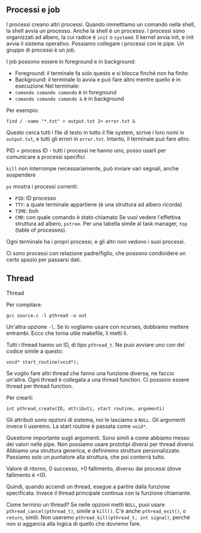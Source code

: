 ## Processi e job

I processi creano altri processi.
Quando immettiamo un comando nella shell, la shell avvia un processo. Anche la shell è un processo. I processi sono organizzati ad albero, la cui radice è `init` o `systemd`. Il kernel avvia init, e init avvia il sistema operativo. Possiamo collegare i processi con le pipe. Un gruppo di processi è un *job*.

I job possono essere in foreground e in background:
* Foreground: il terminale fa solo questo e si blocca finché non ha finito
* Background: il terminale lo avvia e può fare altro mentre quello è in esecuzione
Nel terminale:
* `comando comando comando` è in foreground
* `comando comando comando &` è in background

Per esempio:
```
find / -name "*.txt" > output.txt 2> error.txt &
```
Questo cerca tutti i file di testo in tutto il file system, scrive i loro nomi in `output.txt`, e tutti gli errori in `error.txt`. Intanto, il terminale può fare altro.

PID = process ID - tutti i processi ne hanno uno, posso usarli per comunicare a processi specifici

`kill` non interrompe necessariamente, può inviare vari segnali, anche sospendere

`ps` mostra i processi correnti:
* `PID`: ID processo
* `TTY`: a quale terminale appartiene (è una struttura ad albero ricorda)
* `TIME`: boh
* `CMD`: con quale comando è stato chiamato
Se vuoi vedere l'effettiva struttura ad albero, `pstree`.
Per una tabella simile al task manager, `top` (table of processes).

Ogni terminale ha i propri processi, e gli altri non vedono i suoi processi.

Ci sono processi con relazione padre/figlio, che possono condividere un certo spazio per passarsi dati.

## Thread

Thread

Per compilare:
```
gcc source.c -l pthread -o out
```
Un'altra opzione `-l`. Se lo vogliamo usare con ncurses, dobbiamo mettere entrambi.
Ecco che torna utile makefile, li metti lì.

Tutti i thread hanno un ID, di tipo `pthread_t`.
Ne puoi avviare uno con del codice simile a questo:
```
void* start_routine(void*);
```
Se voglio fare altri thread che fanno una funzione diversa, ne faccio un'altra.
Ogni thread è collegata a una thread function.
Ci possono essere thread per thread function.

Per crearli:
```
int pthread_create(ID, attributi, start routine, argomenti)
```
Gli attributi sono opzioni di sistema, noi le lasciamo a `NULL`.
Gli argomenti invece li useremo.
La start routine è passata come `void*`.

Questione importante sugli argomenti.
Sono simili a come abbiamo messo dei valori nelle pipe.
Non possiamo usare prototipi diversi per thread diversi.
Abbiamo una struttura generica, e definiremo strutture personalizzate.
Passiamo solo un puntatore alla struttura, che poi conterrà tutto.

Valore di ritorno, 0 successo, >0 fallimento, diverso dai processi (dove fallimento è <0).

Quindi, quando accendi un thread, esegue a partire dalla funzione specificata.
Invece il thread principale continua con la funzione chiamante.

Come termino un thread?
Se nelle opzioni metti `NULL`, puoi usare `pthread_cancel(pthread_t)`, simile a `kill()`.
C'è anche `pthread_exit()`, o `return`, simili.
Non useremo `pthread_kill(pthread_t, int signal)`, perché non si aggancia alla logica di quello che dovremo fare.